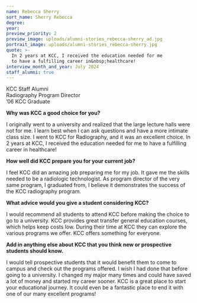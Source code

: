 ```yaml
---
name: Rebecca Sherry
sort_name: Sherry Rebecca
degree:
year:
preview_priority: 2
preview_image: uploads/alumni-stories_rebecca-sherry_ad.jpg
portrait_image: uploads/alumni-stories_rebecca-sherry.jpg
quote: >-
  In 2 years at KCC, I received the education needed for me
  to have a fulfilling career in&nbsp;healthcare!
interview_month_and_year: July 2024
staff_alumni: true
---
```


KCC Staff Alumni<br>
Radiography Program Director<br>
’06 KCC Graduate

**Why was KCC a good choice for you?**

I originally went to a university and realized that the large lecture halls were not for me. I learn best when I can ask questions and have a more intimate class size. I went to KCC for Radiography, and it was an excellent choice. In 2 years at KCC, I received the education needed for me to have a fulfilling career in healthcare!

**How well did KCC prepare you for your current job?**

I feel KCC did an amazing job preparing me for my job. It gave me the skills needed to be a radiologic technologist. As program director of the very same program, I graduated from, I believe it demonstrates the success of the KCC radiography program.

**What advice would you give a student considering KCC?**

I would recommend all students to attend KCC before making the choice to go to a university. KCC provides great transfer general education courses, which helps keep costs low. During their time at KCC they can explore the various programs we offer. KCC offers something for everyone.

**Add in anything else about KCC that you think new or prospective students should know.**

I would tell prospective students that it would benefit them to come to campus and check out the programs offered. I wish I had done that before going to a university. I changed my major many times and could have saved a lot of money and started my career sooner. KCC is a great place to start your educational journey. It could even be a fantastic place to end it with one of our many excellent programs!
